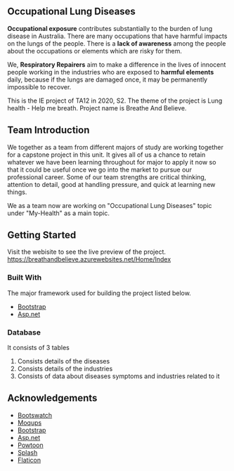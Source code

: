 <!-- ABOUT THE PROJECT -->
## Occupational Lung Diseases
**Occupational exposure** contributes substantially to the burden of lung disease in Australia. There are many occupations that have harmful impacts on the lungs of the people. There is a **lack of awareness** among the people about the occupations or elements which are risky for them. 

We, **Respiratory Repairers** aim to make a difference in the lives of innocent people working in the industries who are exposed to **harmful elements** daily, because if the lungs are damaged once, it may be permanently impossible to recover.

This is the IE project of TA12 in 2020, S2. The theme of the project is Lung health - Help me breath. Project name is Breathe And Believe.

## Team Introduction
We together as a team from different majors of study are working together for a capstone project in this unit. It gives all of us a chance to retain whatever we have been learning throughout for major to apply it now so that it could be useful once we go into the market to pursue our professional career. Some of our team strengths are critical thinking, attention to detail, good at handling pressure, and quick at learning new things.

We as a team now are working on "Occupational Lung Diseases" topic under "My-Health" as a main topic.

<!-- GETTING STARTED -->
## Getting Started
Visit the webisite to see the live preview of the project.
https://breathandbelieve.azurewebsites.net/Home/Index

### Built With
The major framework used for building the project listed below.
* [Bootstrap](https://getbootstrap.com)
* [Asp.net](https://dotnet.microsoft.com/apps/aspnet)

### Database
It consists of 3 tables
1. Consists details of the diseases
2. Consists details of the industries
3. Consists of data about diseases symptoms and industries related to it

<!-- ACKNOWLEDGEMENTS -->
## Acknowledgements
* [Bootswatch](https://bootswatch.com/)
* [Moqups](https://app.moqups.com/)
* [Bootstrap](https://getbootstrap.com)
* [Asp.net](https://dotnet.microsoft.com/apps/aspnet)
* [Powtoon](https://www.powtoon.com)
* [Splash](https://www.splash.com)
* [Flaticon](https://www.flaticon.com/)


